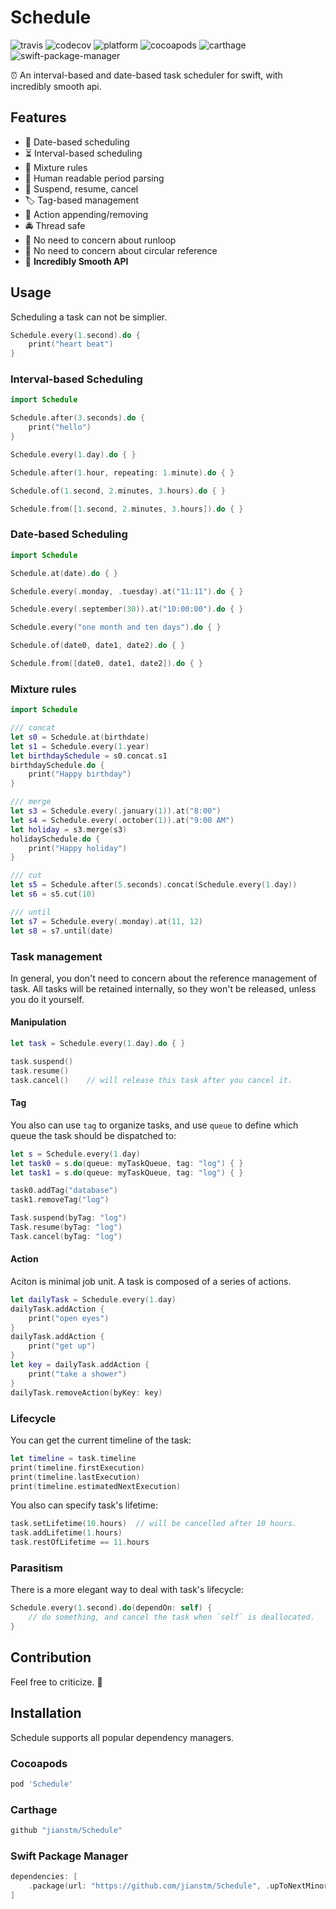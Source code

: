 # Schedule

![travis](https://img.shields.io/travis/jianstm/Schedule.svg)
![codecov](https://img.shields.io/codecov/c/github/jianstm/schedule.svg)
![platform](https://img.shields.io/badge/platforms-iOS%20%7C%20macOS%20%7C%20tvOS%20%7C%20watchOS-333333.svg)
![cocoapods](https://img.shields.io/cocoapods/v/Schedule.svg)
![carthage](https://img.shields.io/badge/Carthage-compatible-brightgreen.svg)
![swift-package-manager](https://img.shields.io/badge/swift--package--manager-compatible-brightgreen.svg)

⏰ An interval-based and date-based task scheduler for swift, with incredibly smooth api.


## Features

- 📆 Date-based scheduling
- ⏳ Interval-based scheduling
- 🌈 Mixture rules
- 📝 Human readable period parsing
- 🚦 Suspend, resume, cancel
- 🏷 Tag-based management
- 🍰 Action appending/removing
- 🚔 Thread safe
- 🍻 No need to concern about runloop
- 👻 No need to concern about circular reference
- 🍭 **Incredibly Smooth API**


## Usage

Scheduling a task can not be simplier.

```swift
Schedule.every(1.second).do {
	print("heart beat")
}
```


### Interval-based Scheduling

```swift
import Schedule

Schedule.after(3.seconds).do {
    print("hello")
}

Schedule.every(1.day).do { }

Schedule.after(1.hour, repeating: 1.minute).do { }

Schedule.of(1.second, 2.minutes, 3.hours).do { }

Schedule.from([1.second, 2.minutes, 3.hours]).do { }
```


### Date-based Scheduling

```swift
import Schedule

Schedule.at(date).do { }

Schedule.every(.monday, .tuesday).at("11:11").do { }

Schedule.every(.september(30)).at("10:00:00").do { }

Schedule.every("one month and ten days").do { }

Schedule.of(date0, date1, date2).do { }

Schedule.from([date0, date1, date2]).do { }
```


### Mixture rules

```swift
import Schedule

/// concat
let s0 = Schedule.at(birthdate)
let s1 = Schedule.every(1.year)
let birthdaySchedule = s0.concat.s1
birthdaySchedule.do { 
    print("Happy birthday")
}

/// merge
let s3 = Schedule.every(.january(1)).at("8:00")
let s4 = Schedule.every(.october(1)).at("9:00 AM")
let holiday = s3.merge(s3)
holidaySchedule.do {
    print("Happy holiday")
}

/// cut
let s5 = Schedule.after(5.seconds).concat(Schedule.every(1.day))
let s6 = s5.cut(10)

/// until
let s7 = Schedule.every(.monday).at(11, 12)
let s8 = s7.until(date)
```

### Task management

In general, you don't need to concern about the reference management of task. All tasks will be retained internally, so they won't be released, unless you do it yourself.

#### Manipulation

```swift
let task = Schedule.every(1.day).do { }

task.suspend()
task.resume()
task.cancel()    // will release this task after you cancel it.
```

#### Tag

You also can use `tag` to organize tasks, and use `queue` to define which queue the task should be dispatched to:

```swift
let s = Schedule.every(1.day)
let task0 = s.do(queue: myTaskQueue, tag: "log") { }
let task1 = s.do(queue: myTaskQueue, tag: "log") { }

task0.addTag("database")
task1.removeTag("log")

Task.suspend(byTag: "log")
Task.resume(byTag: "log")
Task.cancel(byTag: "log")
```

#### Action

Aciton is minimal job unit. A task is composed of a series of actions. 

```swift
let dailyTask = Schedule.every(1.day)
dailyTask.addAction {
	print("open eyes")
}
dailyTask.addAction {
	print("get up")
}
let key = dailyTask.addAction {
	print("take a shower")
}
dailyTask.removeAction(byKey: key)
```

### Lifecycle

You can get the current timeline of the task:

```swift
let timeline = task.timeline
print(timeline.firstExecution)
print(timeline.lastExecution)
print(timeline.estimatedNextExecution)
```

You also can specify task's lifetime:

```swift
task.setLifetime(10.hours)  // will be cancelled after 10 hours.
task.addLifetime(1.hours)
task.restOfLifetime == 11.hours
```

### Parasitism

There is a more elegant way to deal with task's lifecycle:

```swift
Schedule.every(1.second).do(dependOn: self) {
    // do something, and cancel the task when `self` is deallocated.
}
```

## Contribution

Feel free to criticize. 🍺

## Installation

Schedule supports all popular dependency managers.

### Cocoapods

```ruby
pod 'Schedule'
```

### Carthage

```swift
github "jianstm/Schedule"
```

### Swift Package Manager

```swift
dependencies: [
    .package(url: "https://github.com/jianstm/Schedule", .upToNextMinor("0.0.0"))
]
```
